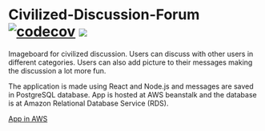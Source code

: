 # Civilized-Discussion-Forum [![codecov](https://codecov.io/gh/tulma95/Civilized-Discussion-Forum/branch/master/graph/badge.svg)](https://codecov.io/gh/tulma95/Civilized-Discussion-Forum) ![](https://github.com/tulma95/Civilized-Discussion-Forum/workflows/Node%20CI/badge.svg)

Imageboard for civilized discussion. Users can discuss with other users in different categories. Users can also add picture to their messages making the discussion a lot more fun.

The application is made using React and Node.js and messages are saved in PostgreSQL database. App is hosted at AWS beanstalk and the database is at Amazon Relational Database Service (RDS).

[App in AWS](http://civilizeddiscussion-env.4gpzwvppmc.us-east-1.elasticbeanstalk.com/)

